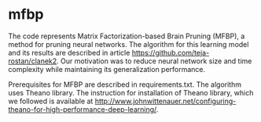# mfbp
The code represents Matrix Factorization-based Brain Pruning (MFBP), a method for pruning neural networks. The algorithm for this learning model and its results are described in article https://github.com/teja-rostan/clanek2. Our motivation was to reduce neural network size and time complexity while maintaining its generalization performance.

Prerequisites for MFBP are described in requirements.txt. The algorithm uses Theano library. The instruction for installation of Theano library, which we followed is available at http://www.johnwittenauer.net/configuring-theano-for-high-performance-deep-learning/.
